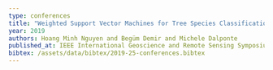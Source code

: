 ```yaml
---
type: conferences
title: "Weighted Support Vector Machines for Tree Species Classification using Lidar Data"
year: 2019
authors: Hoang Minh Nguyen and Begüm Demir and Michele Dalponte
published_at: IEEE International Geoscience and Remote Sensing Symposium, 6740-6743, 2019
bibtex: /assets/data/bibtex/2019-25-conferences.bibtex 
---
```

